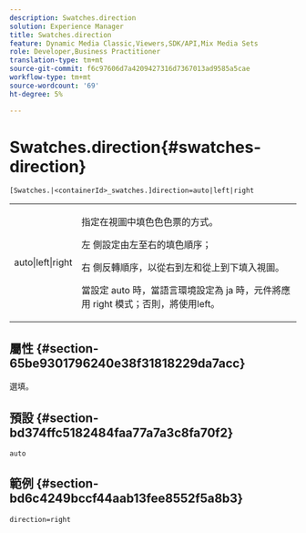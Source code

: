 ```yaml
---
description: Swatches.direction
solution: Experience Manager
title: Swatches.direction
feature: Dynamic Media Classic,Viewers,SDK/API,Mix Media Sets
role: Developer,Business Practitioner
translation-type: tm+mt
source-git-commit: f6c97606d7a4209427316d7367013ad9585a5cae
workflow-type: tm+mt
source-wordcount: '69'
ht-degree: 5%

---
```



# Swatches.direction{#swatches-direction}

`[Swatches.|<containerId>_swatches.]direction=auto|left|right`

<table id="table_B4B930A32C0742F4932BF071B9EEA9F4"> 
 <tbody> 
  <tr> 
   <td> <p> <span class="codeph"> auto|left|right  </span> </p> </td> 
   <td> <p> 指定在視圖中填色色色票的方式。 </p> <p> <span class="codeph"> 左 </span> 側設定由左至右的填色順序； </p> <p> <span class="codeph"> 右 </span> 側反轉順序，以從右到左和從上到下填入視圖。 </p> <p>當設定<span class="codeph"> auto </span>時，當語言環境設定為<span class="codeph"> ja </span>時，元件將應用<span class="codeph"> right </span>模式；否則，將使用left。 </p> </td> 
  </tr> 
 </tbody> 
</table>

## 屬性 {#section-65be9301796240e38f31818229da7acc}

選填。

## 預設 {#section-bd374ffc5182484faa77a7a3c8fa70f2}

`auto`

## 範例 {#section-bd6c4249bccf44aab13fee8552f5a8b3}

`direction=right`
